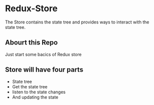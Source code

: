 # Redux-Store
The Store contains the state tree and provides ways to interact with the state tree.

## Abourt this Repo 
Just start some bacics of Redux store

## Store will have four parts
- State tree
- Get the state tree
- listen to the state changes
- And updating the state
